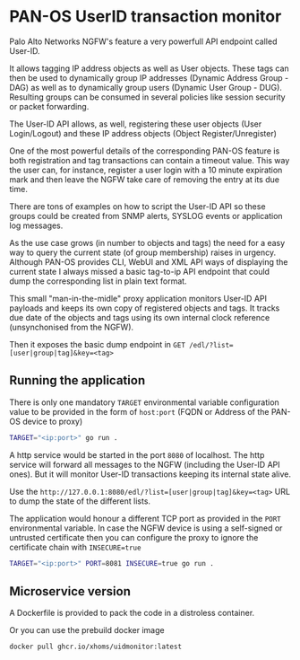 # PAN-OS UserID transaction monitor
Palo Alto Networks NGFW's feature a very powerfull API endpoint called User-ID.

It allows tagging IP address objects as well as User objects. These tags can then
be used to dynamically group IP addresses (Dynamic Address Group - DAG) as well as to
dynamically group users (Dynamic User Group - DUG). Resulting groups can be consumed
in several policies like session security or packet forwarding.

The User-ID API allows, as well, registering these user objects (User Login/Logout) and
these IP address objects (Object Register/Unregister)

One of the most powerful details of the corresponding PAN-OS feature is both registration
and tag transactions can contain a timeout value. This way the user can, for instance,
register a user login with a 10 minute expiration mark and then leave the NGFW take care of
removing the entry at its due time.

There are tons of examples on how to script the User-ID API so these groups could be
created from SNMP alerts, SYSLOG events or application log messages.

As the use case grows (in number to objects and tags) the need for a easy way to query
the current state (of group membership) raises in urgency. Although PAN-OS provides CLI, WebUI
and XML API ways of displaying the current state I always missed a basic
tag-to-ip API endpoint that could dump the corresponding list in plain text format.

This small "man-in-the-midle" proxy application monitors User-ID API payloads and
keeps its own copy of registered objects and tags. It tracks due date of the objects and
tags using its own internal clock reference (unsynchonised from the NGFW).

Then it exposes the basic dump endpoint in `GET /edl/?list=[user|group|tag]&key=<tag>`

## Running the application
There is only one mandatory `TARGET` environmental variable configuration value to be
provided in the form of `host:port` (FQDN or Address of the PAN-OS device to proxy)

```sh
TARGET="<ip:port>" go run .
```

A http service would be started in the port `8080` of localhost. The http service will
forward all messages to the NGFW (including the User-ID API ones). But it will monitor
User-ID transactions keeping its internal state alive.

Use the `http://127.0.0.1:8080/edl/?list=[user|group|tag]&key=<tag>` URL to dump the 
state of the different lists.

The application would honour a different TCP port as provided in the `PORT` environmental
variable. In case the NGFW device is using a self-signed or untrusted certificate
then you can configure the proxy to ignore the certificate chain with `INSECURE=true`

```sh
TARGET="<ip:port>" PORT=8081 INSECURE=true go run .
```

## Microservice version
A Dockerfile is provided to pack the code in a distroless container.

Or you can use the prebuild docker image

```sh
docker pull ghcr.io/xhoms/uidmonitor:latest
```
